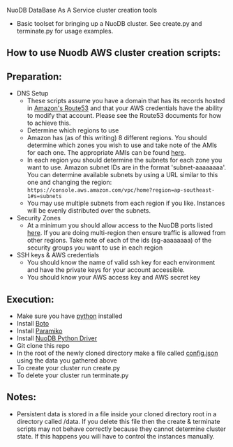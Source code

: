 
NuoDB DataBase As A Service cluster creation tools
* Basic toolset for bringing up a NuoDB cluster. See create.py and terminate.py for usage examples.

## How to use Nuodb AWS cluster creation scripts:

## Preparation:
* DNS Setup
  * These scripts assume you have a domain that has its records hosted in [Amazon's Route53](http://aws.amazon.com/route53/) and that your AWS credentials have the ability to modify that account. Please see the Route53 documents for how to achieve this.
  * Determine which regions to use
  * Amazon has (as of this writing) 8 different regions. You should determine which zones you wish to use and take note of the AMIs for each one. The appropriate AMIs can be found [here](https://github.com/nuodb/dbaas/blob/master/amis.md).
  * In each region you should determine the subnets for each zone you want to use. Amazon subnet IDs are in the format 'subnet-aaaaaaaa'. You can determine available subnets by using a URL similar to this one and changing the region: `https://console.aws.amazon.com/vpc/home?region=ap-southeast-1#s=subnets`
  * You may use multiple subnets from each region if you like. Instances will be evenly distributed over the subnets.
* Security Zones
  * At a minimum you should allow access to the NuoDB ports listed [here](http://doc.nuodb.com/display/doc/Linux+Installation). If you are doing multi-region then ensure traffic is allowed from other regions. Take note of each of the ids (sg-aaaaaaaa) of the security groups you want to use in each region
* SSH keys & AWS credentials
  * You should know the name of valid ssh key for each environment and have the private keys for your account accessible.
  * You should know your AWS access key and AWS secret key


## Execution:
* Make sure you have [python](http://www.python.org) installed
* Install [Boto](https://github.com/boto/boto/tree/master)
* Install [Paramiko](https://github.com/paramiko/paramiko)
* Install [NuoDB Python Driver](https://github.com/nuodb/nuodb-python)
* Git clone this repo
* In the root of the newly cloned directory make a file called [config.json](config.json.example) using the data you gathered above
* To create your cluster run create.py
* To delete your cluster run terminate.py

## Notes:
* Persistent data is stored in a file inside your cloned directory root in a directory called /data. If you delete this file then the create & terminate scripts may not behave correctly because they cannot determine cluster state. If this happens you will have to control the instances manually. 


